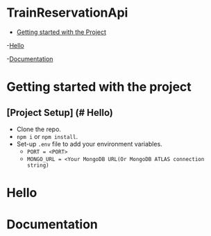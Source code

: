# TrainReservationApi


- [Getting started with the Project](#getting-started-with-the-project)

-[Hello](#hello)

-[Documentation](#documentation)

# Getting started with the project

## [Project Setup] (# Hello)

- Clone the repo.
- `npm i` or `npm install`.
- Set-up `.env` file to add your environment variables.
    - `PORT = <PORT>`
    -  `MONGO_URL = <Your MongoDB URL(Or MongoDB ATLAS connection string) `











# Hello














# Documentation
